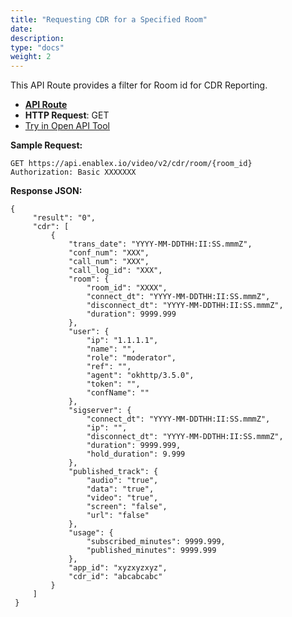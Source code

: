 ```yaml
---
title: "Requesting CDR for a Specified Room"
date: 
description:
type: "docs"
weight: 2
---
```

This API Route provides a filter for Room id for CDR Reporting.
- [**API Route**](https://api.enablex.io/video/v2/cdr/room/{room_id}) 
- **HTTP Request**: GET
- [Try in Open API Tool](https://openapi.enablex.io/video/v2/api-docs/#/CDR/getCDRByRoom)

**Sample Request:**
```
GET https://api.enablex.io/video/v2/cdr/room/{room_id}  
Authorization: Basic XXXXXXX
```
**Response JSON:**
```
{
     "result": "0",
     "cdr": [
         {
             "trans_date": "YYYY-MM-DDTHH:II:SS.mmmZ",
             "conf_num": "XXX",
             "call_num": "XXX",
             "call_log_id": "XXX",
             "room": {
                 "room_id": "XXXX",
                 "connect_dt": "YYYY-MM-DDTHH:II:SS.mmmZ",
                 "disconnect_dt": "YYYY-MM-DDTHH:II:SS.mmmZ",
                 "duration": 9999.999
             },
             "user": {
                 "ip": "1.1.1.1",
                 "name": "",
                 "role": "moderator",
                 "ref": "",
                 "agent": "okhttp/3.5.0",
                 "token": "",
                 "confName": ""
             },
             "sigserver": {
                 "connect_dt": "YYYY-MM-DDTHH:II:SS.mmmZ",
                 "ip": "",
                 "disconnect_dt": "YYYY-MM-DDTHH:II:SS.mmmZ",
                 "duration": 9999.999,
                 "hold_duration": 9.999
             },
             "published_track": {
                 "audio": "true",
                 "data": "true",
                 "video": "true",
                 "screen": "false",
                 "url": "false"
             },
             "usage": {
                 "subscribed_minutes": 9999.999,
                 "published_minutes": 9999.999
             },
             "app_id": "xyzxyzxyz",
             "cdr_id": "abcabcabc"
         }
     ]
 }
 ```